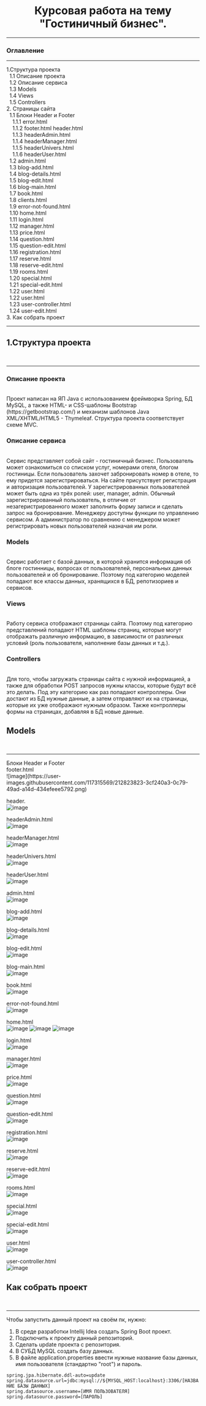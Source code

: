 <h1 align="center">Курсовая работа на тему "Гостиничный бизнес".</h1>
<hr>
<h3> Оглавление </h3>
<hr>
1.Структура проекта<br>
&nbsp;&nbsp;1.1 Описание проекта<br>
&nbsp;&nbsp;1.2 Описание сервиса<br>
&nbsp;&nbsp;1.3 Models<br>
&nbsp;&nbsp;1.4 Views<br>
&nbsp;&nbsp;1.5 Controllers<br>
2. Страницы сайта<br>
&nbsp;&nbsp;1.1 Блоки Header и Footer<br>
&nbsp;&nbsp;&nbsp;&nbsp;1.1.1 error.html <br>
&nbsp;&nbsp;&nbsp;&nbsp;1.1.2 footer.html header.html<br>
&nbsp;&nbsp;&nbsp;&nbsp;1.1.3 headerAdmin.html<br>
&nbsp;&nbsp;&nbsp;&nbsp;1.1.4 headerManager.html<br>
&nbsp;&nbsp;&nbsp;&nbsp;1.1.5 headerUnivers.html<br>
&nbsp;&nbsp;&nbsp;&nbsp;1.1.6 headerUser.html <br>
&nbsp;&nbsp;1.2 admin.html<br>
&nbsp;&nbsp;1.3 blog-add.html<br>
&nbsp;&nbsp;1.4 blog-details.html<br>
&nbsp;&nbsp;1.5 blog-edit.html<br>
&nbsp;&nbsp;1.6 blog-main.html<br>
&nbsp;&nbsp;1.7 book.html<br>
&nbsp;&nbsp;1.8 clients.html<br>
&nbsp;&nbsp;1.9 error-not-found.html <br>
&nbsp;&nbsp;1.10 home.html <br>
&nbsp;&nbsp;1.11 login.html<br>
&nbsp;&nbsp;1.12 manager.html<br>
&nbsp;&nbsp;1.13 price.html<br>
&nbsp;&nbsp;1.14 question.html<br>
&nbsp;&nbsp;1.15 question-edit.html<br>
&nbsp;&nbsp;1.16 registration.html<br>
&nbsp;&nbsp;1.17 reserve.html<br>
&nbsp;&nbsp;1.18 reserve-edit.html<br>
&nbsp;&nbsp;1.19 rooms.html<br>
&nbsp;&nbsp;1.20 special.html<br>
&nbsp;&nbsp;1.21 special-edit.html<br>
&nbsp;&nbsp;1.22 user.html<br>
&nbsp;&nbsp;1.22 user.html<br>
&nbsp;&nbsp;1.23 user-controller.html<br>
&nbsp;&nbsp;1.24 user-edit.html<br>
3. Как собрать проект<br>
<hr>
<h2> 1.Структура проекта</h2><br>
<hr>
<h3>Описание проекта</h3><br>
Проект написан на ЯП Java с использованием фреймворка Spring, БД MySQL, а также
HTML- и CSS-шаблоны Bootstrap (https://getbootstrap.com/) и
механизм шаблонов Java XML/XHTML/HTML5 - Thymeleaf. Структура проекта соответствует схеме MVC. 
<h3>Описание сервиса</h3><br>
<div>Сервис представляет собой сайт - гостиничный бизнес. Пользователь может ознакомиться со списком услуг, номерами отеля, блогом гостиницы. Eсли пользователь захочет забронировать номер в отеле, то ему придется зарегистрироваться. На сайте присутствует регистрация и авторизация пользователей. У зарегистрированных пользователей может быть одна из трёх ролей: user, manager, admin. Обычный зарегистрированный пользователь, в отличие от незагеристрированного может заполнить форму записи и сделать запрос на бронирование. Менеджеру доступны функции по управлению сервисом. А администратор по сравнению с менеджером может регистрировать новых пользователей назначая им роли.</div>
<h3>Models</h3><br>
<div></div>
<div>Сервис работает с базой данных, в которой хранится информация об блоге гостинницы,  вопросах от пользователей,  персональных данных пользователей и об бронирование. Поэтому под категорию моделей попадают все классы данных, хранящихся в БД, репотизориев и сервисов.</div>
<h3>Views</h3><br>
<div>Работу сервиса отображают страницы сайта. Поэтому под категорию представлений попадают HTML шаблоны страниц, которые могут отображать различную информацию, в зависимости от различных условий (роль пользователя, наполнение базы данных и т.д.).</div>
<h3>Controllers</h3><br>
<div>Для того, чтобы загружать страницы сайта с нужной информацией, а также для обработки POST запросов нужны классы, которые будут всё это делать. Под эту категорию как раз попадают контроллеры. Они достают из БД нужные данные, а затем отправляют их на страницы, которые их уже отображают нужным образом. Также контроллеры формы на страницах, добавляя в БД новые данные.</div>

<h2>Models</h2><br>
<hr>
<div>Блоки Header и Footer</div>
footer.html <br>
![image](https://user-images.githubusercontent.com/117315569/212823823-3cf240a3-0c79-49ad-a14d-434efeee5792.png)

header.<br>
![image](https://user-images.githubusercontent.com/117315569/212823696-c5f45944-4dfb-48a2-96ef-498a2d2bd100.png)

headerAdmin.html<br>
![image](https://user-images.githubusercontent.com/117315569/212823870-d9c667d2-d389-4aac-ab20-c651c83c9450.png)

headerManager.html<br>
![image](https://user-images.githubusercontent.com/117315569/212823997-4d78d8f0-b2ce-482e-ac01-cd188f9088bf.png)

headerUnivers.html<br>
![image](https://user-images.githubusercontent.com/117315569/212824029-5abb9c6b-33bc-43a5-a88c-0270731a7e1d.png)

headerUser.html<br>
![image](https://user-images.githubusercontent.com/117315569/212824077-bd72f49e-32c2-436b-b921-8a7de72b7a48.png)

admin.html<br>
![image](https://user-images.githubusercontent.com/117315569/212824650-6329cf29-80e9-4621-8ab6-c8deee99d950.png)

blog-add.html<br>
![image](https://user-images.githubusercontent.com/117315569/212824670-7df60c74-a128-48d0-8167-bdbccc3b8feb.png)

blog-details.html<br>
![image](https://user-images.githubusercontent.com/117315569/212824610-bf495418-2f05-48aa-b44c-1a1d23e73e91.png)

blog-edit.html<br>
![image](https://user-images.githubusercontent.com/117315569/212824697-8adaa8ed-65f1-413d-a6ca-1de020ab6b42.png)

blog-main.html<br>
![image](https://user-images.githubusercontent.com/117315569/212824586-32085d97-052d-4c90-ba20-d34c7608e555.png)

book.html<br>
![image](https://user-images.githubusercontent.com/117315569/212824321-881996be-3e61-4557-be64-e0db701207ec.png)

error-not-found.html <br>
![image](https://user-images.githubusercontent.com/117315569/212825500-d60fb3ed-bfc0-4eda-9650-420db387469a.png)

 home.html <br>
 ![image](https://user-images.githubusercontent.com/117315569/212824381-f121d91b-5509-46e5-85ee-e27ae8e460fe.png)
![image](https://user-images.githubusercontent.com/117315569/212824438-b03faa3c-4073-491d-99b8-95e65de03ed7.png)
![image](https://user-images.githubusercontent.com/117315569/212824483-2dee0d41-b942-49cc-8738-892d094c0f63.png)

 login.html<br>
 ![image](https://user-images.githubusercontent.com/117315569/212825050-ce518422-4931-4f5c-adcf-7b511c725144.png)

 manager.html<br>
 ![image](https://user-images.githubusercontent.com/117315569/212825438-68d1f184-f272-4184-b306-984cd3fbba4a.png)

 price.html<br>
 ![image](https://user-images.githubusercontent.com/117315569/212824543-cb15aee6-e341-4736-9702-a598d85389d1.png)

 question.html<br>
 ![image](https://user-images.githubusercontent.com/117315569/212825241-4c041b88-be56-46f1-bc53-cab79e12b9d3.png)

 question-edit.html<br>
![image](https://user-images.githubusercontent.com/117315569/212825271-375df842-4fa1-4423-91d6-35e79c0efb37.png)


 registration.html<br>
 ![image](https://user-images.githubusercontent.com/117315569/212825074-023f9c2d-c0e2-4bf7-959d-69870bf83154.png)

 reserve.html<br>
 ![image](https://user-images.githubusercontent.com/117315569/212824812-69d220ed-e603-4f9f-9602-d113d8412e81.png)

 reserve-edit.html<br>
 ![image](https://user-images.githubusercontent.com/117315569/212825134-669deaa5-79e5-43b7-8275-cd426101cae2.png)

 rooms.html<br>
 ![image](https://user-images.githubusercontent.com/117315569/212824509-885e1746-a2a4-47e4-9ee6-b2a807f2f6ff.png)

 special.html<br>
 ![image](https://user-images.githubusercontent.com/117315569/212824889-ce7cb91f-871a-4bc5-9cac-6baf09b78233.png)

 special-edit.html<br>
 ![image](https://user-images.githubusercontent.com/117315569/212824913-6296a4de-9fd7-4c6f-9822-ee6c537302b7.png)

 user.html<br>
![image](https://user-images.githubusercontent.com/117315569/212824241-5fb9f6a5-6736-406d-81e9-0ee8465f5025.png)

 user-controller.html<br>
 ![image](https://user-images.githubusercontent.com/117315569/212824773-c9b33bbd-7747-4940-aeff-beedb121c221.png)

<h2>Как собрать проект</h2><br>
<hr>
<div>Чтобы запустить данный проект на своём пк, нужно:

1. В среде разработки Intellij Idea создать Spring Boot проект. <br>
2. Подключить к проекту данный репозиторий.<br>
3. Сделать update проекта с репозитория.<br>
4. В СУБД MySQL создать базу данных.<br>
5. В файле application.properties ввести нужные название базы данных, имя пользователя (стандартно "root") и пароль.<br>
</div>
<code>spring.jpa.hibernate.ddl-auto=update
spring.datasource.url=jdbc:mysql://${MYSQL_HOST:localhost}:3306/[НАЗВАНИЕ БАЗЫ ДАННЫХ]
spring.datasource.username=[ИМЯ ПОЛЬЗОВАТЕЛЯ]
spring.datasource.password=[ПАРОЛЬ]
</code>

